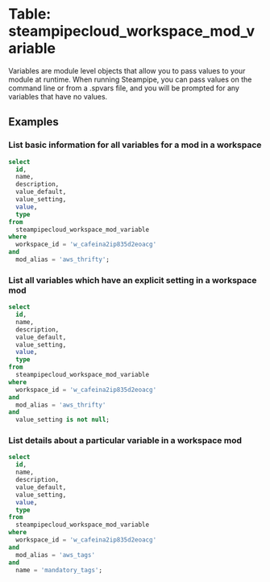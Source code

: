 # Table: steampipecloud_workspace_mod_variable

Variables are module level objects that allow you to pass values to your module at runtime. When running Steampipe, you can pass values on the command line or from a .spvars file, and you will be prompted for any variables that have no values.

## Examples

### List basic information for all variables for a mod in a workspace

```sql
select
  id,
  name,
  description,
  value_default,
  value_setting,
  value,
  type
from
  steampipecloud_workspace_mod_variable
where
  workspace_id = 'w_cafeina2ip835d2eoacg' 
and 
  mod_alias = 'aws_thrifty';
```

### List all variables which have an explicit setting in a workspace mod

```sql
select
  id,
  name,
  description,
  value_default,
  value_setting,
  value,
  type
from
  steampipecloud_workspace_mod_variable
where
  workspace_id = 'w_cafeina2ip835d2eoacg'
and
  mod_alias = 'aws_thrifty' 
and 
  value_setting is not null;
```

### List details about a particular variable in a workspace mod

```sql
select
  id,
  name,
  description,
  value_default,
  value_setting,
  value,
  type
from
  steampipecloud_workspace_mod_variable
where
  workspace_id = 'w_cafeina2ip835d2eoacg'
and
  mod_alias = 'aws_tags' 
and 
  name = 'mandatory_tags';
```

